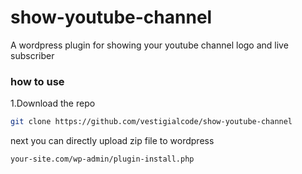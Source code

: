 # show-youtube-channel
A wordpress plugin for showing your youtube channel logo and live subscriber 

### how to use
1.Download the repo
```bash
git clone https://github.com/vestigialcode/show-youtube-channel
```
next you can directly upload zip file to wordpress
```bash
your-site.com/wp-admin/plugin-install.php
```

